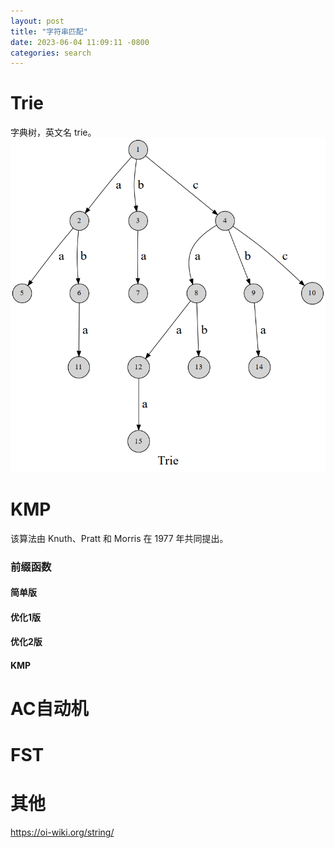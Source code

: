```yaml
---
layout: post
title: "字符串匹配"
date: 2023-06-04 11:09:11 -0800
categories: search
---
```


# Trie
字典树，英文名 trie。
![Trie](/assets/trie1.png)

# KMP
该算法由 Knuth、Pratt 和 Morris 在 1977 年共同提出。
### 前缀函数
#### 简单版

#### 优化1版

#### 优化2版

#### KMP

# AC自动机

# FST

# 其他
https://oi-wiki.org/string/
